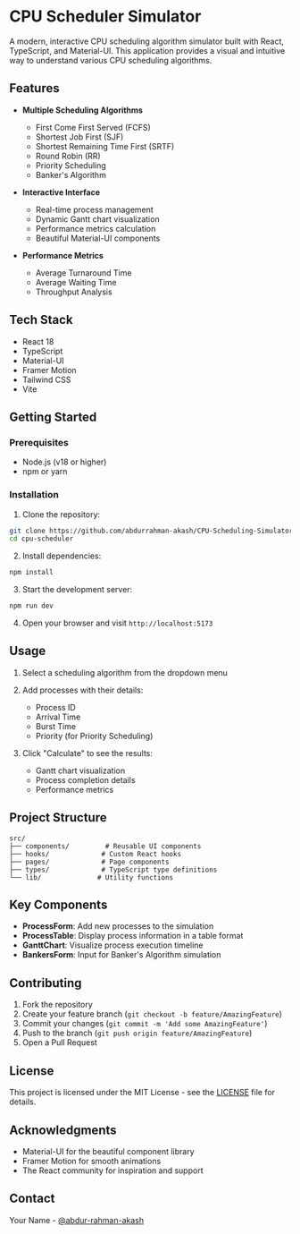 # CPU Scheduler Simulator

A modern, interactive CPU scheduling algorithm simulator built with React, TypeScript, and Material-UI. This application provides a visual and intuitive way to understand various CPU scheduling algorithms.

## Features

- **Multiple Scheduling Algorithms**
  - First Come First Served (FCFS)
  - Shortest Job First (SJF)
  - Shortest Remaining Time First (SRTF)
  - Round Robin (RR)
  - Priority Scheduling
  - Banker's Algorithm

- **Interactive Interface**
  - Real-time process management
  - Dynamic Gantt chart visualization
  - Performance metrics calculation
  - Beautiful Material-UI components

- **Performance Metrics**
  - Average Turnaround Time
  - Average Waiting Time
  - Throughput Analysis

## Tech Stack

- React 18
- TypeScript
- Material-UI
- Framer Motion
- Tailwind CSS
- Vite

## Getting Started

### Prerequisites

- Node.js (v18 or higher)
- npm or yarn

### Installation

1. Clone the repository:
```bash
git clone https://github.com/abdurrahman-akash/CPU-Scheduling-Simulator
cd cpu-scheduler
```

2. Install dependencies:
```bash
npm install
```

3. Start the development server:
```bash
npm run dev
```

4. Open your browser and visit `http://localhost:5173`

## Usage

1. Select a scheduling algorithm from the dropdown menu
2. Add processes with their details:
   - Process ID
   - Arrival Time
   - Burst Time
   - Priority (for Priority Scheduling)

3. Click "Calculate" to see the results:
   - Gantt chart visualization
   - Process completion details
   - Performance metrics

## Project Structure

```
src/
├── components/         # Reusable UI components
├── hooks/             # Custom React hooks
├── pages/             # Page components
├── types/             # TypeScript type definitions
└── lib/              # Utility functions
```

## Key Components

- **ProcessForm**: Add new processes to the simulation
- **ProcessTable**: Display process information in a table format
- **GanttChart**: Visualize process execution timeline
- **BankersForm**: Input for Banker's Algorithm simulation

## Contributing

1. Fork the repository
2. Create your feature branch (`git checkout -b feature/AmazingFeature`)
3. Commit your changes (`git commit -m 'Add some AmazingFeature'`)
4. Push to the branch (`git push origin feature/AmazingFeature`)
5. Open a Pull Request

## License

This project is licensed under the MIT License - see the [LICENSE](LICENSE) file for details.

## Acknowledgments

- Material-UI for the beautiful component library
- Framer Motion for smooth animations
- The React community for inspiration and support

## Contact

Your Name - [@abdur-rahman-akash](https://www.linkedin.com/in/abdur-rahman-akash/)
